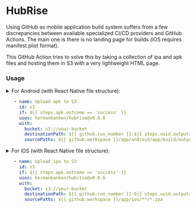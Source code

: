 # HubRise
Using GitHub as mobile application build system suffers from a few discrepancies
between available specialized CI/CD providers and GitHub Actions. The main one is
there is no landing page for builds (iOS requires manifest.plist format).

This GitHub Action tries to solve this by taking a collection of ipa and apk files
and hosting them in S3 with a very lightweight HTML page.

### Usage

<details><summary>
  For Android (with React Native file structure):

  ```yaml
     - name: Upload apk to S3
       id: s3
       if: ${{ steps.apk.outcome == 'success' }}
       uses: hermanbanken/hubrise@v0.0.6
       with:
         bucket: s3://your-bucket
         destinationPath: ${{ github.run_number }}-${{ steps.uuid.outputs.uuid }}
         sourcePaths: ${{ github.workspace }}/app/android/app/build/outputs/apk/**/*.apk
  ```
  
  </summary>

   ```yaml
      - name: Build
        id: apk
        working-directory: app/android
        run: ./build.sh
        env:
          ANDROID_SIGNING_STORE_FILE: ${{ github.workspace }}/keystore.jks
          ANDROID_SIGNING_STORE_PASSWORD: ${{ secrets.ANDROID_SIGNING_STORE_PASSWORD }}
          ANDROID_SIGNING_KEY_ALIAS: ${{ secrets.ANDROID_SIGNING_KEY_ALIAS }}
          ANDROID_SIGNING_KEY_PASSWORD: ${{ secrets.ANDROID_SIGNING_KEY_PASSWORD }}

      # Upload apk to S3
      - name: Configure AWS credentials from sandbox account
        uses: aws-actions/configure-aws-credentials@v1
        with:
          role-to-assume: ${{ secrets.AWS_ROLE }}
      - name: Get uuid
        id: uuid
        run: |
          echo "::set-output name=uuid::$(uuidgen)"
      - name: Upload apk to S3
        id: s3
        if: ${{ steps.apk.outcome == 'success' }}
        uses: hermanbanken/hubrise@v0.0.6
        with:
          bucket: s3://your-bucket
          destinationPath: ${{ github.run_number }}-${{ steps.uuid.outputs.uuid }}
          sourcePaths: ${{ github.workspace }}/app/android/app/build/outputs/apk/**/*.apk
      - name: Slack
        if: ${{ steps.apk.outcome == 'success' }}
        run: notify-slack.js
        working-directory: ${{ github.workspace }}
        env:
          SLACK_URL: ${{ secrets.SLACK_URL_ANDROID }}
          QR_DESTINATION: ${{ steps.s3.outputs.url }}
  ```

</details>

<details><summary>
  For iOS  (with React Native file structure):
  
  ```yaml
     - name: Upload ipa to S3
       id: s3
       if: ${{ steps.apk.outcome == 'success' }}
       uses: hermanbanken/hubrise@v0.0.6
       with:
         bucket: s3://your-bucket
         destinationPath: ${{ github.run_number }}-${{ steps.uuid.outputs.uuid }}
         sourcePaths: ${{ github.workspace }}/app/ios/**/*.ipa
  ```
  
  </summary>
  
  ```yaml
        # Build & optionally upload to Apple
      - id: ipa
        name: Build iOS binary
        run: build.sh
        env:
          ASC_KEY_ID: ${{ secrets.ASC_KEY_ID }}
          ASC_ISSUER_ID: ${{ secrets.ASC_ISSUER_ID }}
          ASC_KEY: ${{ secrets.ASC_PRIVATE_KEY }}
          MATCH_SSH_KEY: ${{ secrets.MATCH_SSH_KEY }}
          MATCH_PASSWORD: ${{ secrets.MATCH_PASSWORD }}

      # Upload ipa to S3
      - name: Configure AWS credentials from sandbox account
        uses: aws-actions/configure-aws-credentials@v1
        with:
          role-to-assume: ${{ secrets.AWS_ROLE }}
      - name: Get uuid
        id: uuid
        run: |
          echo "::set-output name=uuid::$(uuidgen)"
      - name: Upload ipa to S3
        id: s3
        if: ${{ steps.ipa.outcome == 'success' }}
        uses: hermanbanken/hubrise@v0.0.6
        with:
          bucket: s3://your-bucket
          destinationPath: ${{ github.run_number }}-${{ steps.uuid.outputs.uuid }}
          sourcePaths: ${{ github.workspace }}/app/ios/**/*.ipa
      - name: Slack
        if: ${{ steps.ipa.outcome == 'success' }}
        run: notify-slack.js
        working-directory: ${{ github.workspace }}
        env:
          SLACK_URL: ${{ secrets.SLACK_URL_IOS }}
          QR_DESTINATION: ${{ steps.s3.outputs.url }}
  ```
</details>
